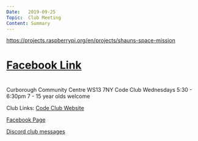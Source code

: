 ```yaml
---
Date:   2019-09-25
Topic:  Club Meeting
Content: Summary
---
```

https://projects.raspberrypi.org/en/projects/shauns-space-mission

# [Facebook Link](https://www.facebook.com/1481985248595237/posts/2273261846134236/)

#
Curborough Community Centre
WS13 7NY
Code Club
Wednesdays 5:30 - 6:30pm
7 - 15 year olds welcome

Club Links:
[Code Club Website](https://lichfield-code-club.github.io/)

[Facebook Page](https://www.facebook.com/LichfieldCoders)

[Discord club messages](https://discord.gg/szz6xGK)
